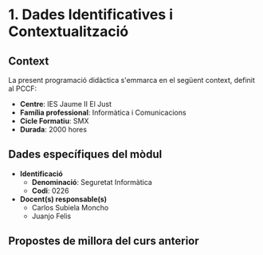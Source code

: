# 1. Dades Identificatives i Contextualització

<!--
- Introducció al context de l'acció educativa
- Ja està definida al PCCF (pot replicar-se o referenciar-se)

La identificació contindrà:

- Dades identificatives:
  - Centre
  - Família professional
  - Cicle formatiu de grau bàsic / grau mitjà / grau superior al qual corresponel mòdul
  - Identificació del mòdul (denominació i codi)
  - Docent(s) responsable(s)
  - Normativa de referència.
  - Propostes de millora del curs anterior incloses en la memòria de fi de curs.

-->

## Context

La present programació didàctica s'emmarca en el següent context, definit al PCCF:

* **Centre**: IES Jaume II El Just
* **Família professional**: Informàtica i Comunicacions
* **Cicle Formatiu**: SMX
* **Durada**: 2000 hores

## Dades específiques del mòdul

* **Identificació**
  * **Denominació**: Seguretat Informàtica
  * **Codi**: 0226
* **Docent(s) responsable(s)**
  * Carlos Subiela Moncho
  * Juanjo Felis
<!-- 

Codis dels mòduls per cicle:

DAM (https://www.boe.es/diario_boe/txt.php?id=BOE-A-2023-13221)

0483: Sistemes Informàtics
0484: Bases de dades
0485: Programació
0373: Llenguatges de marques i sistemes de getió de la informació
0487: Entorns de Desenvolupament
0486: Accés a Dades
0488: Desenvoluupament d'interfícies
0489: Programació Multimèdia i Dispositius mòbils
0490: Programació de Serveis i Processos
0491: Sistemes de Gestió Empresarial
0492: Projecte Intermodular


DAW (https://www.boe.es/diario_boe/txt.php?id=BOE-A-2023-13221)

0483: Sistemes Informàtics
0484: Bases de dades
0485: Programació
0373: Llenguatges de marques i sistemes de getió de la informació
0487: Entorns de Desenvolupament
0612: Desenvolupament web en entorn client
0613: Desenvolupament web en entorn servidor
0614: Desplegament d'aplicacions web
0615: Disseny d'interfícies web


ASIX (https://www.boe.es/buscar/doc.php?id=BOE-A-2009-18355)

0369: Implantació de Sistemes Operatius
0370: Planificació i Administració de Xarxes
0371: Fonaments de Hardware
0372: Gestió de bases de dades
0373: Llenguatges de marques i sistemes de gestió de la informació
0374: Administració de Sistemes Operatius
0375: Serveis en Xarxa i Internet
0376: Implantació d'Aplicacions web
0377: Administració de sistemes Gestors de Bases de Dades
0378:Seguretat i Alta Disponibilitat
0379: Projecte

SMX (https://www.boe.es/diario_boe/txt.php?id=BOE-A-2008-819)

0221: Muntatge i Manteniment d'equios
0222: Sistemes Operatius Monolloc
0223: Aplicacions Informàtiques 
0224: Sistemes Operatius en Xarxa
0225: Xarxes locals
0226: Seguretat Informàtica
0227: Serveis en Xarxa
0228: Aplicacions web

-->

## Propostes de millora del curs anterior

<!-- Propostes de millora del curs anterior: incloses en la memòria de fi de curs.
-->

<!--

De la PlantillaDAM.md:

El títol de Tècnic Superior en **Desenvolupament d'Aplicacions Multiplataforma** queda identificat pels elements següents:

* **Denominació**: Desenvolupament d'aplicacions multiplataforma.
* **Nivell**: Formació Professional de Grau Superior.
* **Durada**: 2000 hores.
* **Equivalència en crèdits ECTS** 120.
* **Família professional**: Informàtica i Comunicacions.
* **Branques de coneixement**: Ciències. Enginyeria i arquitectura.
* **Referent a la Classificació Internacional Normalitzada de l'Educació**: P-5.5.4.
* **Nivell del Marc Espanyol de Qualificacions per a l'Educació Superior**: Nivell 1 Tècnic Superior.

-->

 

<!--

ORDE EDU/2000/2010 Currículum 

FPB Informàtica d'Oficina:

- [ ] RD 356/2014, de 16 de mayo
- [ ] Currículo CV: DECRETO 185/2014, de 31 de octubre

SMX:

- [x]  RD 1691/2007, de 14 de diciembre
- [x]  ORDE de 29 de juliol de 2009

ASIX:

- [ ] RD 1629/2009, de 30 de octubre
- [ ] ORDEN 36/2012, de 22 de junio

DAM:

- [ ] RD 450/2010, de 16 de abril
- [ ] Reial Decret del Títol 405/2023
- [ ] ORDEN 58/2012, de 5 de septiembre

DAW:

- [ ] RD 686/2010, de 20 de mayo
- [ ] Reial Decret del Títol 405/2023
- [ ] ORDEN 60/2012, de 25 de septiembre
 
Curs d'especialització:

- [ ] Ciberseguridad
  - [ ] RD 479/2020, de 7 d'abril
- [ ] BigData
  - [ ] RD 279/2021, de 20 d'abril

---

El títol de Tècnic Superior en **Desenvolupament d'Aplicacions Multiplataforma** queda identificat pels elements següents:

`Denominació`: Desenvolupament d'aplicacions multiplataforma.

`Nivell`: Formació Professional de Grau Superior.

`Durada`: 2000 hores.

`Equivalència en crèdits ECTS`: 120.

`Família professional`: Informàtica i Comunicacions.

`Branques de coneixement`: Ciències. Enginyeria i arquitectura.

`Referent a la Classificació Internacional Normalitzada de l'Educació`: P-5.5.4.

`Nivell del Marc Espanyol de Qualificacions per a l'Educació Superior`: Nivell 1 Tècnic Superior.

# Competències

## Competència general

La competència general d'aquest títol consisteix a desenvolupar, implantar, documentar i mantenir aplicacions informàtiques multiplataforma, utilitzant tecnologies i entorns de desenvolupament específics, garantint l'accés a les dades de manera segura i complint els criteris de “usabilitat” i qualitat exigides als estàndards establerts.

## Competències professionals, personals i socials

a) Configurar i explotar sistemes informàtics, adaptant la configuració lògica del sistema segons les necessitats dús i els criteris establerts.

b) Aplicar tècniques i procediments relacionats amb la seguretat en sistemes, serveis i aplicacions, complint el pla de seguretat.

c) Gestionar bases de dades, interpretant-ne el disseny lògic i verificant integritat, consistència, seguretat i accessibilitat de les dades.

d) Gestionar entorns de desenvolupament adaptant-ne la configuració en cada cas per permetre el desenvolupament i desplegament d'aplicacions.

e) Desenvolupar aplicacions multiplataforma amb accés a bases de dades utilitzant llenguatges, llibreries i eines adequats a les especificacions.

f) Desenvolupar aplicacions implementant un sistema complet de formularis i informes que permetin gestionar de forma integral la informació emmagatzemada.

g) Integrar continguts gràfics i components multimèdia en aplicacions multiplataforma, emprant eines específiques i complint els requeriments establerts. 

h) Desenvolupar interfícies gràfiques d'usuari interactius i amb la usabilitat adequada, emprant components visuals estàndard o implementant components visuals específics.

i) Participar en el desenvolupament de jocs i aplicacions en làmbit de lentreteniment i leducació emprant tècniques, motors i entorns de desenvolupament específics.

j) Desenvolupar aplicacions per a telèfons mòbils, tauletes i altres dispositius intel·ligents emprant tècniques i entorns de desenvolupament específics.

k) Crear ajudes generals i sensibles al context, emprant eines específiques i integrant-les en les aplicacions corresponents.

l) Crear tutorials, manuals dusuari, dinstal·lació, de configuració i dadministració, emprant eines específiques.

m) Empaquetar aplicacions per a la seva distribució preparant paquets autoinstal·lables amb assistents incorporats.

n) Desenvolupar aplicacions multiprocés i multifil emprant llibreries i tècniques de programació específiques.

ñ) Desenvolupar aplicacions capaces d'oferir serveis en xarxa emprant mecanismes de comunicació.

o) Participar en la implantació de sistemes ERP-CRM avaluant la utilitat de cadascun dels seus mòduls.

p) Gestionar la informació emmagatzemada en sistemes ERP-CRM garantint-ne la integritat.

q) Desenvolupar components personalitzats per a un sistema ERP-CRM atenent els requeriments.

r) Realitzar plans de proves verificant el funcionament dels components programari desenvolupats, segons les especificacions.

s) Desplegar i distribuir aplicacions en diferents àmbits d'implantació verificant-ne el comportament i realitzant les modificacions necessàries.

t) Establir vies eficaces de relació professional i comunicació amb els seus superiors, companys i subordinats, respectant l'autonomia i les competències de les diferents persones.

u) Liderar situacions col·lectives que es puguin produir, mitjançant conflictes personals i laborals, contribuint a lestabliment dun ambient de treball agradable, actuant en tot moment de forma respectuosa i tolerant.

v) Gestionar la seva carrera professional, analitzant les oportunitats docupació, autoocupació i daprenentatge.

w) Mantenir l'esperit d'innovació i actualització en l'àmbit de la seva feina per adaptar-se als canvis tecnològics i organitzatius del seu entorn professional.

x) Crear i gestionar una petita empresa, realitzant un estudi de viabilitat de productes, de planificació de la producció i de comercialització.

y) Participar de manera activa en la vida econòmica, social i cultural, amb una actitud crítica i responsable.

-->